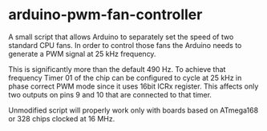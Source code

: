 # arduino-pwm-fan-controller

A small script that allows Arduino to separately set the speed of two standard CPU fans. In order to control those fans the Arduino needs to generate a PWM signal at 25 kHz frequency. 

This is significantly more than the default 490 Hz. To achieve that frequency Timer 01 of the chip can be configured to cycle at 25 kHz in phase correct PWM mode since it uses 16bit ICRx register. This affects only two outputs on pins 9 and 10 that are connected to that timer.

Unmodified script will properly work only with boards based on ATmega168 or 328 chips clocked at 16 MHz. 
